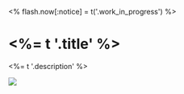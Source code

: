 <% flash.now[:notice] = t('.work_in_progress') %>

# <%= t '.title' %>

<%= t '.description' %>

<img class="img-polaroid" src="<%= asset_path 'crawlers.jpg' %>" />
